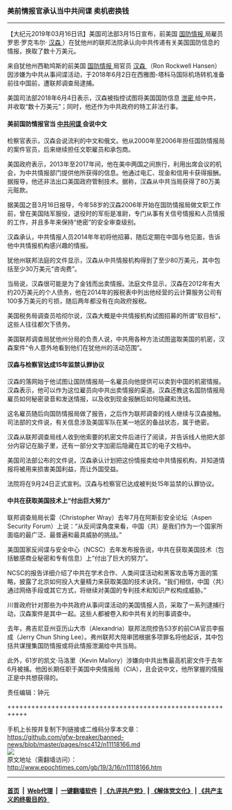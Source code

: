 ### 美前情报官承认当中共间谍 卖机密换钱
------------------------

<p>
 【大纪元2019年03月16日讯】美国司法部3月15日宣布，前美国
 <a href="http://www.epochtimes.com/gb/tag/%E5%9B%BD%E9%98%B2%E6%83%85%E6%8A%A5.html">
  国防情报
 </a>
 局雇员罗恩·罗克韦尔·
 <a href="http://www.epochtimes.com/gb/tag/%E6%B1%89%E6%A3%AE.html">
  汉森
 </a>
 ）在犹他州的联邦法院承认向中共传递有关美国国防信息的情报，换取了数十万美元。
</p>
<p>
 来自犹他州西勒鸠斯的前美国
 <a href="http://www.epochtimes.com/gb/tag/%E5%9B%BD%E9%98%B2%E6%83%85%E6%8A%A5.html">
  国防情报
 </a>
 局官员
 <a href="http://www.epochtimes.com/gb/tag/%E6%B1%89%E6%A3%AE.html">
  汉森
 </a>
 （Ron Rockwell Hansen）因涉嫌为中共从事间谍活动，于2018年6月2日在西雅图-塔科马国际机场转机准备前往中国前，遭联邦调查局逮捕。
</p>
<p>
 美国司法部2018年6月4日表示，汉森被指控试图将美国国防信息
 <a href="http://www.epochtimes.com/gb/tag/%E6%B3%84%E5%AF%86.html">
  泄密
 </a>
 给中共，并收取“数十万美元”；同时，他还作为中共政府的特工非法行事。
</p>
<h4>
 美前国防情报官当
 <a href="http://www.epochtimes.com/gb/tag/%E4%B8%AD%E5%85%B1%E9%97%B4%E8%B0%8D.html">
  中共间谍
 </a>
 会说中文
</h4>
<p>
 检察官表示，汉森会说流利的中文和俄文。他从2000年至2006年担任国防情报局的案件官员，后来继续担任文职雇员和承包商。
</p>
<p>
 美国政府表示，2013年至2017年间，他在美中两国之间旅行，利用出席会议的机会，为中共情报部门提供他所获得的信息。他通过电汇、现金和信用卡获得报酬。据报导，他还非法出口美国政府管制技术。据称，汉森从中共当局获得了80万美元赃款。
</p>
<p>
 据美国之音3月16日报导，今年58岁的汉森2006年开始在国防情报局做文职工作前，曾在美国陆军服役，退役时的军衔是准尉，专门从事有关信号情报和人员情报的工作，并且多年来保持“绝密”的安全审查级别。
</p>
<p>
 汉森承认，中共情报人员2014年年初将他招募，随后定期在中国与他见面，告诉他中共情报机构感兴趣的情报。
</p>
<p>
 犹他州联邦法庭的文件显示，汉森从中共情报机构得到了至少80万美元，其中包括至少30万美元“咨询费”。
</p>
<p>
 当局说，汉森很可能是为了金钱而出卖情报。法庭文件显示，汉森在2012年有大约20万美元的个人债务，他在2014年的报税表中列出他经营的云计算服务公司有100多万美元的亏损，随后两年都没有在向政府报税。
</p>
<p>
 美国税务局调查员哈彻尔说，汉森大概是中共情报机构试图招募的所谓“软目标”，这些人往往都欠下债务。
</p>
<p>
 美国联邦调查局犹他州分局的负责人说，中共用各种方法试图盗取美国的机密，汉森案件“令人意外地看到他们在犹他州的活动范围”。
</p>
<h4>
 汉森与检察官达成15年监禁认罪协议
</h4>
<p>
 汉森的落网始于他试图让国防情报局一名雇员向他提供可以卖到中国的机密情报。汉森表示，他可以作为这位雇员向中共出卖情报的渠道。汉森还教这名国防情报局雇员如何秘密录音和发送情报，以及收到现金报酬后如何隐藏和洗钱。
</p>
<p>
 这名雇员随后向国防情报局做了报告，之后作为联邦调查的线人继续与汉森接触。司法部的文件说，有关信息涉及美国军队在某一地区的备战状态，属于绝密。
</p>
<p>
 汉森从联邦调查局线人收到他索要的机密文件后进行了阅读，并告诉线人他把大部分内容记在脑子里，还有一部分文字加密后隐藏在其它的电子文档中。
</p>
<p>
 美国司法部公布的文件说，汉森承认计划把这份情报卖给中共情报机构，并知道情报将被用来损害美国利益，而让外国受益。
</p>
<p>
 法院将在9月24日正式宣判。汉森与检察官已达成被判处15年监禁的认罪协议。
</p>
<h4>
 中共在获取美国技术上“付出巨大努力”
</h4>
<p>
 联邦调查局局长雷（Christopher Wray）去年7月在阿斯彭安全论坛（Aspen Security Forum）上说：“从反间谍角度来看，中国（共）是我们作为一个国家所面临的最广泛、最普遍和最具威胁的挑战。”
</p>
<p>
 美国国家反间谍与安全中心（NCSC）去年发布报告说，中共在获取美国技术（包括敏感商业秘密和专有信息）上“付出了巨大的努力”。
</p>
<p>
 NCSC的报告详细介绍了中共在学术合作、人类间谍活动和黑客攻击等方面的策略，披露了北京如何投入大量精力来获取美国的技术诀窍。“我们相信，中国（共）通过网络手段或其它方式，将继续对美国的专利技术和知识产权构成威胁。”
</p>
<p>
 川普政府针对那些为中共政府从事间谍活动的美国情报人员，采取了一系列逮捕行动，汉森案件是其中一起。这些人都被卷入和中共有关的刑事调查中。
</p>
<p>
 去年，弗吉尼亚州亚历山大市（Alexandria）联邦法院控告53岁的前CIA官员李振成（Jerry Chun Shing Lee）。弗州联邦大陪审团根据多项罪名将他起诉，其中包括共谋搜集国防情报或将此情报泄漏给中共当局。
</p>
<p>
 此外，61岁的凯文‧马洛里（Kevin Mallory）涉嫌向中共出售最高机密文件于去年6月被捕。他因长期任职于美国中央情报局（CIA），且会说中文，他所掌握的情报正是中共想获得的。
</p>
<p>
 责任编辑：钟元
</p>

+++++++++++++++++++++++++++++++++++++++++++++++++++++++++++<br/><br/>
手机上长按并复制下列链接或二维码分享本文章：<br/>
https://github.com/gfw-breaker/banned-news/blob/master/pages/nsc412/n11118166.md <br/>
<a href='https://github.com/gfw-breaker/banned-news/blob/master/pages/nsc412/n11118166.md'><img src='https://github.com/gfw-breaker/banned-news/blob/master/pages/nsc412/n11118166.md.png'/></a> <br/>
原文地址（需翻墙访问）：http://www.epochtimes.com/gb/19/3/16/n11118166.htm


------------------------
#### [首页](https://github.com/gfw-breaker/banned-news/blob/master/README.md) &nbsp;|&nbsp; [Web代理](https://github.com/labour-camp/helloworld) &nbsp;|&nbsp; [一键翻墙软件](https://github.com/gfw-breaker/nogfw/blob/master/README.md) &nbsp;| [《九评共产党》](https://github.com/gfw-breaker/9ping.md/blob/master/README.md#九评之一评共产党是什么) | [《解体党文化》](https://github.com/gfw-breaker/jtdwh.md/blob/master/README.md) | [《共产主义的终极目的》](https://github.com/gfw-breaker/gczydzjmd.md/blob/master/README.md)

